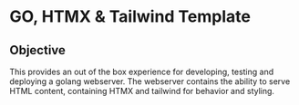 # GO, HTMX & Tailwind Template

## Objective

This provides an out of the box experience for developing, testing and deploying a golang webserver. The webserver contains the ability to serve HTML content, containing HTMX and tailwind for behavior and styling.
